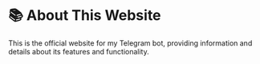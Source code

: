 # :books: About This Website

This is the official website for my Telegram bot, providing information and details about its features and functionality.
